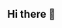 ## Hi there 👋

<!--
**jatinmishr/jatinmishr** is a ✨ _special_ ✨ repository because its `README.md` (this file) appears on your GitHub profile.

Here are some ideas to get you started:

- 🌱 I’m currently learning coding and exploring the developer community
